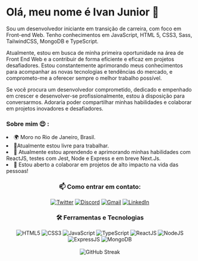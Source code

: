 # <div>Olá, meu nome é Ivan Junior 👋</div>


Sou um desenvolvedor iniciante em transição de carreira, com foco em Front-end Web. Tenho conhecimentos em JavaScript, HTML 5, CSS3, Sass, TailwindCSS, MongoDB e TypeScript.

Atualmente, estou em busca de minha primeira oportunidade na área de Front End Web e a contribuir de forma eficiente e eficaz em projetos desafiadores. Estou constantemente aprimorando meus conhecimentos para acompanhar as novas tecnologias e tendências do mercado, e comprometo-me a oferecer sempre o melhor trabalho possível.

Se você procura um desenvolvedor comprometido, dedicado e empenhado em crescer e desenvolver-se profissionalmente, estou à disposição para conversarmos. Adoraria poder compartilhar minhas habilidades e colaborar em projetos inovadores e desafiadores.</div>

### <div >Sobre mim 😍 :</div>

<div >
<li  >🌍  Moro no Rio de Janeiro, Brasil.
<li> 🚀Atualmente estou livre para trabalhar.
<li> 🧠   
Atualmente estou aprendendo e aprimorando minhas habilidades com ReactJS, testes com Jest, Node e Express e em breve Next.Js.
<li> 🤝  Estou aberto a colaborar em projetos de alto impacto na vida das pessoas!
</div>

### <div align ='center'>📫 Como entrar em contato:</div>

<div align ='center'>
  <a href="https://twitter.com/JOTA94"><img src="https://img.shields.io/badge/-Twitter-blue?style=flat-square&logo=Twitter&logoColor=white" alt="Twitter"></a>
  <a href="https://discord.gg/{seu-discord}"><img src="https://img.shields.io/badge/-Discord-7289DA?style=flat-square&logo=Discord&logoColor=white" alt="Discord"></a>
  <a href="mailto:contato.ivanfrancajr@gmail.com"><img src="https://img.shields.io/badge/-Gmail-c14438?style=flat-square&logo=Gmail&logoColor=white" alt="Gmail"></a>
  <a href="https://www.linkedin.com/in/ivanjrdev/"><img src="https://img.shields.io/badge/-LinkedIn-0077B5?style=flat-square&logo=Linkedin&logoColor=white" alt="LinkedIn"></a>
</div>

### <div align ='center'>🛠️ Ferramentas e Tecnologias</div>

<div align ='center'>
  <img src="https://img.shields.io/badge/-HTML5-E34F26?style=flat-square&logo=html5&logoColor=white" alt="HTML5">
  <img src="https://img.shields.io/badge/-CSS3-1572B6?style=flat-square&logo=css3&logoColor=white" alt="CSS3">
  <img src="https://img.shields.io/badge/-JavaScript-F7DF1E?style=flat-square&logo=javascript&logoColor=black" alt="JavaScript">
  <img src="https://img.shields.io/badge/-TypeScript-007ACC?style=flat-square&logo=typescript&logoColor=white" alt="TypeScript">
  <img src="https://img.shields.io/badge/-ReactJS-61DAFB?style=flat-square&logo=react&logoColor=black" alt="ReactJS">
  <img src="https://img.shields.io/badge/-NodeJS-339933?style=flat-square&logo=node.js&logoColor=white" alt="NodeJS">
  <img src="https://img.shields.io/badge/-Express-000000?style=flat-square&logo=express&logoColor=white" alt="ExpressJS">
  <img src="https://img.shields.io/badge/-MongoDB-47A248?style=flat-square&logo=mongodb&logoColor=white" alt="MongoDB">
</div>
<br>
<div align="center">
<img  src="https://github-readme-streak-stats.herokuapp.com/?user=ivanfrancajunior&theme=dark&mode=weekly"  alt="GitHub Streak">


